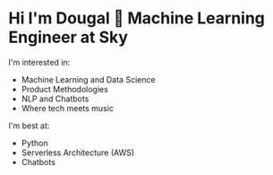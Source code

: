 # Hi I'm Dougal 👋 Machine Learning Engineer at Sky

I'm interested in:
- Machine Learning and Data Science
- Product Methodologies
- NLP and Chatbots
- Where tech meets music

I'm best at:
- Python
- Serverless Architecture (AWS)
- Chatbots
